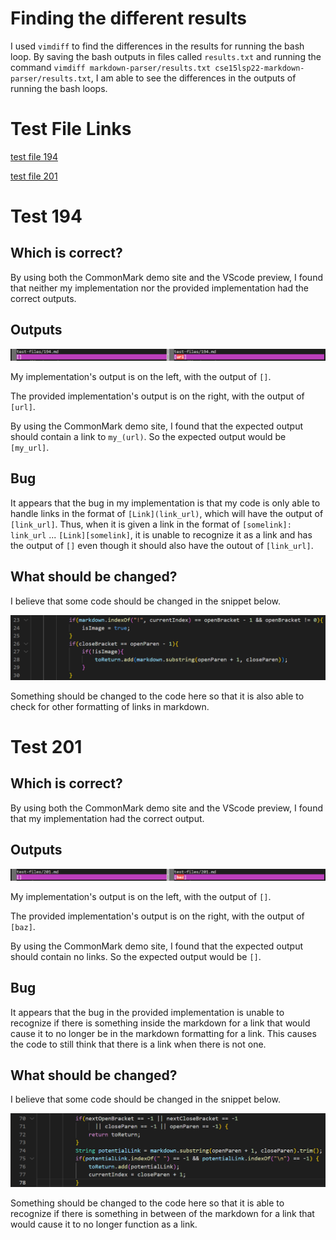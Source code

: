 # Finding the different results

I used `vimdiff` to find the differences in the results for running the bash loop. By saving the bash outputs in files called `results.txt` and running the command `vimdiff markdown-parser/results.txt cse15lsp22-markdown-parser/results.txt`, I am able  to see the differences in the outputs of running the bash loops.

# Test File Links

[test file 194](https://github.com/djun06/markdown-parser)

[test file 201](https://github.com/nidhidhamnani/markdown-parser/blob/main/test-files/201.md)

# Test 194

## Which is correct?

By using both the CommonMark demo site and the VScode preview, I found that neither my implementation nor the provided implementation had the correct outputs.

## Outputs

![Image](194output.png)

My implementation's output is on the left, with the output of `[]`.

The provided implementation's output is on the right, with the output of `[url]`.

By using the CommonMark demo site, I found that the expected output should contain a link to `my_(url)`. So the expected output would be `[my_url]`.

## Bug

It appears that the bug in my implementation is that my code is only able to handle links in the format of `[Link](link_url)`, which will have the output of `[link_url]`. Thus, when it is given a link in the format of `[somelink]: link_url` ... `[Link][somelink]`, it is unable to recognize it as a link and has the output of `[]` even though it should also have the outout of `[link_url]`.

## What should be changed?

I believe that some code should be changed in the snippet below.

![Image](194codechange.png)

Something should be changed to the code here so that it is also able to check for other formatting of links in markdown.

# Test 201

## Which is correct?

By using both the CommonMark demo site and the VScode preview, I found that my implementation had the correct output.

## Outputs

![Image](201output.png)

My implementation's output is on the left, with the output of `[]`.

The provided implementation's output is on the right, with the output of `[baz]`.

By using the CommonMark demo site, I found that the expected output should contain no links. So the expected output would be `[]`.

## Bug

It appears that the bug in the provided implementation is unable to recognize if there is something inside the markdown for a link that would cause it to no longer be in the markdown formatting for a link. This causes the code to still think that there is a link when there is not one.

## What should be changed?

I believe that some code should be changed in the snippet below.

![Image](201codechange.png)

Something should be changed to the code here so that it is able to recognize if there is something in between of the markdown for a link that would cause it to no longer function as a link.